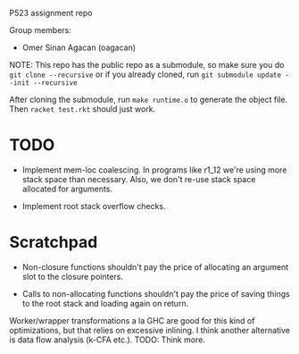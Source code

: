 P523 assignment repo

Group members:

- Omer Sinan Agacan (oagacan)

NOTE: This repo has the public repo as a submodule, so make sure you do `git
clone --recursive` or if you already cloned, run `git submodule update --init
--recursive`

After cloning the submodule, run `make runtime.o` to generate the object file.
Then `racket test.rkt` should just work.

# TODO

- Implement mem-loc coalescing. In programs like r1_12 we're using more stack
  space than necessary. Also, we don't re-use stack space allocated for
  arguments.

- Implement root stack overflow checks.

# Scratchpad

- Non-closure functions shouldn't pay the price of allocating an argument slot
  to the closure pointers.

- Calls to non-allocating functions shouldn't pay the price of saving things to
  the root stack and loading again on return.

Worker/wrapper transformations a la GHC are good for this kind of
optimizations, but that relies on excessive inlining. I think another
alternative is data flow analysis (k-CFA etc.). TODO: Think more.
